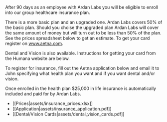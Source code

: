 After 90 days as an employee with Ardan Labs you will be eligible to enroll into
our group healthcare insurance plan.

There is a more basic plan and an upgraded one. Ardan Labs covers 50% of the basic plan.
Should you choise the upgraded plan Ardan Labs will cover the same amount of money
but will turn out to be less than 50% of the plan. See the prices spreadsheet below to
get an estimate. To get your card register on www.aetna.com.

Dental and Vision is also available. Instructions for getting your card from the Humana website
are below.

To register for insurance, fill out the Aetna application below and email it to John specifying what health plan you want and if you want dental and/or vision.

Once enrolled in the health plan $25,000 in life insurance is automatically included and
paid for by Ardan Labs.

- [[Prices|assets/insurance_prices.xlsx]]
- [[Application|assets/insurance_application.pdf]]
- [[Dental/Vision Cards|assets/dental_vision_cards.pdf]]
